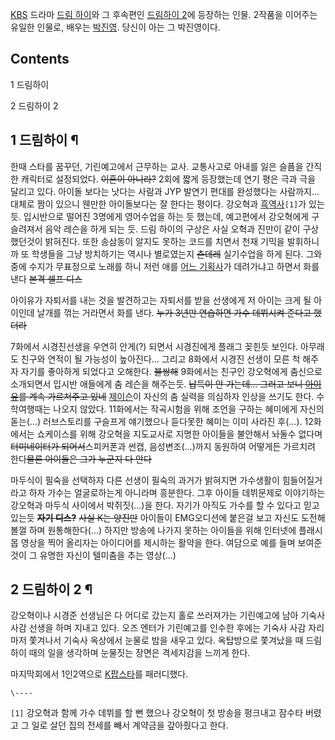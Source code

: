[KBS](KBS.md) 드라마 [드림 하이](%EB%93%9C%EB%A6%BC%20%ED%95%98%EC%9D%B4.md)와 그
후속편인 [드림하이 2](%EB%93%9C%EB%A6%BC%ED%95%98%EC%9D%B4%202.md)에 등장하는 인물. 2작품을
이어주는 유일한 인물로, 배우는 [박진영](%EB%B0%95%EC%A7%84%EC%98%81.md). 당신이 아는 그 박진영이다.

## Contents

    

1 드림하이

2 드림하이 2

## 1 드림하이 ¶

한때 스타를 꿈꾸던, 기린예고에서 근무하는 교사. 교통사고로 아내를 잃은 슬픔을 간직한 캐릭터로 설정되었다. <del>이혼이
아니라?</del> 2회에 짧게 등장했는데 연기 평은 극과 극을 달리고 있다. 아이돌 보다는 낫다는 사람과 JYP 발연기 편대를 완성했다는
사람까지… 대체로 짬이 있으니 웬만한 아이돌보다는 잘 한다는 평이다. 강오혁과
[흑역사](%ED%9D%91%EC%97%AD%EC%82%AC.md)`[1]`가 있는듯. 입시반으로 떨어진 3명에게 영어수업을 하는 듯
했는데, 예고편에서 강오혁에게 구슬려져서 음악 레슨을 하게 되는 듯. 드림 하이의 구상은 사실 오혁과 진만이 같이 구상했던것이 밝혀진다.
또한 송삼동이 알지도 못하는 코드를 치면서 천재 기믹을 발휘하니까 또 학생들을 그냥 방치하기는 역시나 별로였는지 <del>츤데레</del>
실기수업을 하게 된다. 그와중에 수지가 무표정으로 노래를 하니 저런 애를 [어느 기획사](JYP.md)가 데려가냐고 하면서 화를 낸다
<del>본격 셀프 디스</del>

  

아이유가 자퇴서를 내는 것을 발견하고는 자퇴서를 받을 선생에게 저 아이는 크게 될 아이인데 날개를 꺾는 거라면서 화를 낸다. <del>누가
3년만 연습하면 가수 데뷔시켜 준다고 했더라</del>

  

7화에서 시경진선생을 우연히 안게(?) 되면서 시경진에게 플래그 꽂힌듯 보인다. 아무래도 친구와 연적이 될 가능성이 높아진다… 그리고
8화에서 시경진 선생이 모른 척 해주자 자기를 좋아하게 되었다고 오해한다. <del>불쌍해</del> 9화에서는 친구인 강오혁에게 춤신으로
소개되면서 입시반 애들에게 춤 레슨을 해주는듯. <del>납득이 안 가는데… 그러고 보니
[아이유](%EC%95%84%EC%9D%B4%EC%9C%A0.md)를 계속 가르쳐주고 있네</del>
[제이슨](%EC%A0%9C%EC%9D%B4%EC%8A%A8.md)이 자신의 춤 실력을 의심하자 인상을 쓰기도 한다. 수학여행때는
나오지 않았다. 11화에서는 작곡시험을 위해 조언을 구하는 혜미에게 자신의 돋는(…) 러브스토리를 구슬프게 얘기했으나 듣다못한 혜미는 이미
사라진 후(…). 12화에서는 쇼케이스를 위해 강오혁을 지도교사로 지명한 아이들을 불안해서 놔둘수 없다며 <del>터미네이터가
되어서</del>스피커폰과 썬캡, 음성변조(...)까지 동원하여 어떻게든 가르치려 한다<del>물론 아이들은 그가 누군지 다 안다</del>

  

마두식이 필숙을 선택하자 다른 선생이 필숙의 과거가 밝혀지면 가수생활이 힘들어질거라고 하자 가수는 얼굴로하는게 아니라며 흥분한다. 그후
아이들 데뷔문제로 이야기하는 강오혁과 마두식 사이에서 박쥐짓(...)을 한다. 자기가 아직도 가수를 할 수 있다고 믿고 있는듯
<del>**자기 디스?**</del> <del>사실 K는 양진만</del> 아이들이 EMG오디션에 붙은걸 보고 자신도 도전해볼껄 하며
원통해한다(...) 하지만 방송에 나가지 못하는 아이들을 위해 인터넷에 플래시몹 영상을 찍어 올리자는 아이디어를 제시하는 활약을 한다.
여담으로 예를 들며 보여준 것이 그 유명한 자신이 텔미춤을 추는 영상(...)

## 2 드림하이 2 ¶

강오혁이나 시경준 선생님은 다 어디로 갔는지 홀로 쓰러져가는 기린예고에 남아 기숙사 사감 선생을 하며 지내고 있다. 오즈 엔터가 기린예고를
인수한 후에는 기숙사 사감 자리마저 쫓겨나서 기숙사 옥상에서 눈물로 밤을 새우고 있다. 옥탑방으로 쫓겨났을 때 드림 하이 때의 일을 생각하며
눈물짓는 장면은 격세지감을 느끼게 한다.  

  

마지막회에서 1인2역으로 [K팝스타](K%ED%8C%9D%EC%8A%A4%ED%83%80.md)를 패러디했다.

`\----`

`[1]` 강오혁과 함께 가수 데뷔를 할 뻔 했으나 강오혁이 첫 방송을 펑크내고 잠수타 버렸고 그 일로 살던 집의 전세를 빼서 계약금을
갚아줬다고 한다.

